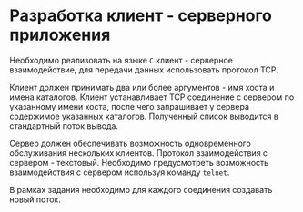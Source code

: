 # Разработка клиент - серверного приложения

Необходимо реализовать на языке `C` клиент - серверное взаимодействие, для передачи данных использовать протокол TCP.

Клиент должен принимать два или более аргументов - имя хоста и имена каталогов. Клиент устанавливает TCP соединение с сервером по указанному имени хоста, после чего запрашивает
у сервера содержимое указанных каталогов. Полученный список выводится в стандартный поток вывода.

Сервер должен обеспечивать возможность одновременного обслуживания нескольких клиентов. Протокол взаимодействия с сервером - текстовый. Необходимо предусмотреть возможность взаимодействия
с сервером используя команду `telnet`.

В рамках задания необходимо для каждого соединения создавать новый поток.

